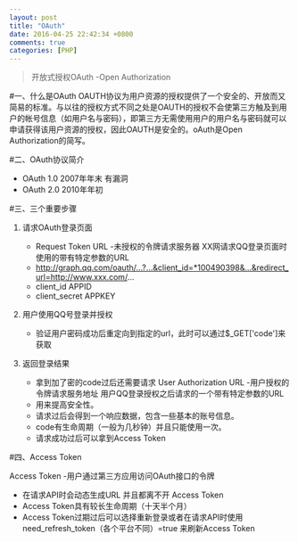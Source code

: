 ```yaml
---
layout: post
title: "OAuth"
date: 2016-04-25 22:42:34 +0800
comments: true
categories: [PHP]
---
```

>开放式授权OAuth -Open Authorization

#一、什么是OAuth
OAUTH协议为用户资源的授权提供了一个安全的、开放而又简易的标准。与以往的授权方式不同之处是OAUTH的授权不会使第三方触及到用户的帐号信息（如用户名与密码），即第三方无需使用用户的用户名与密码就可以申请获得该用户资源的授权，因此OAUTH是安全的。oAuth是Open Authorization的简写。
<!--more-->
#二、OAuth协议简介
* OAuth 1.0 2007年年末 有漏洞
* OAuth 2.0 2010年年初

#三、三个重要步骤
1. 请求OAuth登录页面
	*  Request Token URL -未授权的令牌请求服务器 XX网请求QQ登录页面时使用的带有特定参数的URL
	*  http://graph.qq.com/oauth/...?...&client_id=*100490398&...&redirect_url=http://www.xxx.com/...
	*  client_id APPID
	*  client_secret APPKEY

2. 用户使用QQ号登录并授权
	* 验证用户密码成功后重定向到指定的url，此时可以通过$_GET['code']来获取
3. 返回登录结果
	* 拿到加了密的code过后还需要请求 User Authorization URL -用户授权的令牌请求服务地址 用户QQ登录授权之后请求的一个带有特定参数的URL
	* 用来提高安全性。
	* 请求过后会得到一个响应数据，包含一些基本的账号信息。
	* code有生命周期（一般为几秒钟）并且只能使用一次。
	* 请求成功过后可以拿到Access Token

#四、Access Token

Access Token -用户通过第三方应用访问OAuth接口的令牌

* 在请求API时会动态生成URL 并且都离不开 Access Token
* Access Token具有较长生命周期（十天半个月）
* Access Token过期过后可以选择重新登录或者在请求API时使用need_refresh_token（各个平台不同）=true 来刷新Access Token


